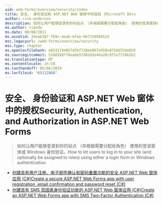 ```yaml
---
uid: web-forms/overview/security/index
title: 安全、 身份验证和 ASP.NET Web 窗体中的授权 |Microsoft Docs
author: rick-anderson
description: 如何让用户能够登录到你的站点 （并根据需要分配给角色） 使用的登录窗体或 Windows 身份验证。
ms.author: riande
ms.date: 08/08/2011
ms.assetid: 24eab207-f69c-4eab-bfae-06725050452d
msc.legacyurl: /web-forms/overview/security
msc.type: chapter
ms.openlocfilehash: e6531794057d3bf728ee067a958e0759d55de859
ms.sourcegitcommit: 51b01b6ff8edde57d8243e4da28c9f1e7f1962b2
ms.translationtype: MT
ms.contentlocale: zh-CN
ms.lasthandoff: 05/06/2019
ms.locfileid: "65112868"
---
```

# <a name="security-authentication-and-authorization-in-aspnet-web-forms"></a><span data-ttu-id="b2f41-103">安全、 身份验证和 ASP.NET Web 窗体中的授权</span><span class="sxs-lookup"><span data-stu-id="b2f41-103">Security, Authentication, and Authorization in ASP.NET Web Forms</span></span>

> <span data-ttu-id="b2f41-104">如何让用户能够登录到你的站点 （并根据需要分配给角色） 使用的登录窗体或 Windows 身份验证。</span><span class="sxs-lookup"><span data-stu-id="b2f41-104">How to let users to log in to your site (and optionally be assigned to roles) using either a login form or Windows authentication.</span></span>

- [<span data-ttu-id="b2f41-105">创建具有用户注册、电子邮件确认和密码重置功能的安全 ASP.NET Web 窗体应用 (C#)</span><span class="sxs-lookup"><span data-stu-id="b2f41-105">Create a secure ASP.NET Web Forms app with user registration, email confirmation and password reset (C#)</span></span>](create-a-secure-aspnet-web-forms-app-with-user-registration-email-confirmation-and-password-reset.md)
- [<span data-ttu-id="b2f41-106">创建具有 SMS 双因素身份验证功能的 ASP.NET Web 窗体应用 (C#)</span><span class="sxs-lookup"><span data-stu-id="b2f41-106">Create an ASP.NET Web Forms app with SMS Two-Factor Authentication (C#)</span></span>](create-an-aspnet-web-forms-app-with-sms-two-factor-authentication.md)

